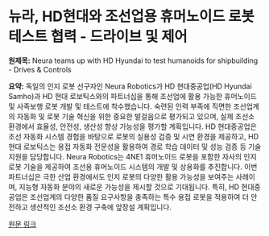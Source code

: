 # 뉴라, HD현대와 조선업용 휴머노이드 로봇 테스트 협력 - 드라이브 및 제어

**원제목:** Neura teams up with HD Hyundai to test humanoids for shipbuilding - Drives &amp; Controls

**요약:** 독일의 인지 로봇 선구자인 Neura Robotics가 HD 현대중공업(HD Hyundai Samho)과 HD 현대 로보틱스와의 파트너십을 통해 조선업에 활용 가능한 휴머노이드 및 사족보행 로봇 개발 및 테스트에 착수했습니다.  숙련된 인력 부족에 직면한 조선업계의 자동화 및 로봇 기술 혁신을 위한 중요한 발걸음으로 평가되고 있으며,  실제 조선소 환경에서 효율성, 안전성, 생산성 향상 가능성을 평가할 계획입니다. HD 현대중공업은 조선 자동화 시스템 경험을 바탕으로 로봇의 실용성 검증 및 시연 환경을 제공하고, HD 현대 로보틱스는 용접 자동화 전문성을 활용하여 경로 학습 데이터 및 성능 검증 등 기술 지원을 담당합니다.  Neura Robotics는 4NE1 휴머노이드 로봇을 포함한 자사의 인지 로봇 기술을 제공하여 조선용 휴머노이드 시스템의 개발 및 상용화를 추진합니다.  이번 파트너십은 극한 산업 환경에서도 인지 로봇의 다양한 활용 가능성을 보여주는 사례이며, 지능형 자동화 분야의 새로운 가능성을 제시할 것으로 기대됩니다. 특히, HD 현대중공업은 조선업계의 다양한 품질 요구사항을 충족하는 특수 용접 로봇을 적용하여 더 안전하고 생산적인 조선소 환경 구축에 앞장설 계획입니다.

[원문 링크](https://drivesncontrols.com/neura-teams-up-with-hd-hyundai-to-test-humanoids-for-shipbuilding/)
